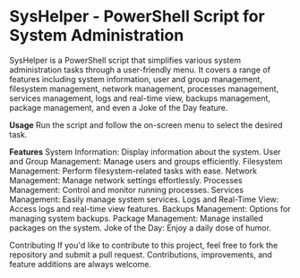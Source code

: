 # SysHelper - PowerShell Script for System Administration

SysHelper is a PowerShell script that simplifies various system administration tasks through a user-friendly menu. It covers a range of features including system information, user and group management, filesystem management, network management, processes management, services management, logs and real-time view, backups management, package management, and even a Joke of the Day feature.

**Usage**
Run the script and follow the on-screen menu to select the desired task.

**Features**
System Information: Display information about the system.
User and Group Management: Manage users and groups efficiently.
Filesystem Management: Perform filesystem-related tasks with ease.
Network Management: Manage network settings effortlessly.
Processes Management: Control and monitor running processes.
Services Management: Easily manage system services.
Logs and Real-Time View: Access logs and real-time view features.
Backups Management: Options for managing system backups.
Package Management: Manage installed packages on the system.
Joke of the Day: Enjoy a daily dose of humor.

Contributing
If you'd like to contribute to this project, feel free to fork the repository and submit a pull request. Contributions, improvements, and feature additions are always welcome.
